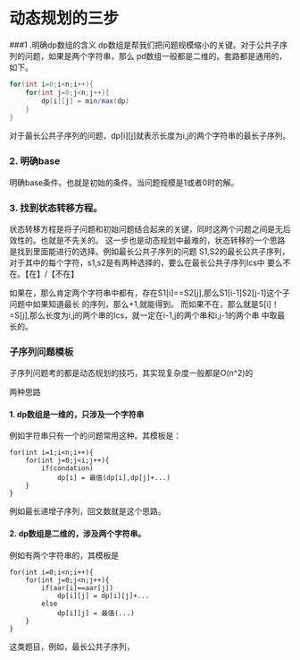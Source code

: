 # 动态规划的三步

###1 .明确dp数组的含义
dp数组是帮我们把问题规模缩小的关键。对于公共子序列的问题，如果是两个字符串，那么
pd数组一般都是二维的。套路都是通用的，如下。
```java
for(int i=0;i<n;i++){
    for(int j=0;j<n;j++){
        dp[i][j] = min/max(dp)
    }
}
```
对于最长公共子序列的问题，dp[i][j]就表示长度为i,j的两个字符串的最长子序列。

### 2. 明确base
明确base条件。也就是初始的条件。当问题规模是1或者0时的解。

### 3. 找到状态转移方程。

状态转移方程是将子问题和初始问题结合起来的关键，同时这两个问题之间是无后效性的。也就是不先关的。
这一步也是动态规划中最难的，状态转移的一个思路是找到里面能进行的选择。例如最长公共子序列的问题
S1,S2的最长公共子序列，对于其中的每个字符，s1,s2是有两种选择的，要么在最长公共子序列lcs中
要么不在。【在】/【不在】

如果在，那么肯定两个字符串中都有，存在S1[i]==S2[j],那么S1[i-1]S2[j-1]这个子问题中如果知道最长
的序列，那么+1,就能得到。
而如果不在，那么就是S[i]！=S[j],那么长度为i,j的两个串的lcs，就一定在i-1,j的两个串和i,j-1的两个串
中取最长的。


### 子序列问题模板

子序列问题考的都是动态规划的技巧，其实现复杂度一般都是O(n^2)的

两种思路

#### 1. dp数组是一维的，只涉及一个字符串
例如字符串只有一个的问题常用这种。其模板是：

    for(int i=1;i<n;i++){
        for(int j=0;j<i;j++){
            if(condation)
                dp[i] = 最值(dp[i],dp[j]+...)
        }
    }

例如最长递增子序列，回文数就是这个思路。

#### 2. dp数组是二维的，涉及两个字符串。

例如有两个字符串的，其模板是

    for(int i=0;i<n;i++){
        for(int j=0;j<n;j++){
            if(aar[i]==aar[j])
                dp[i][j] = dp[i][j]+...
            else
                dp[i][j] = 最值(...)
        }
    }
    

这类题目，例如，最长公共子序列，